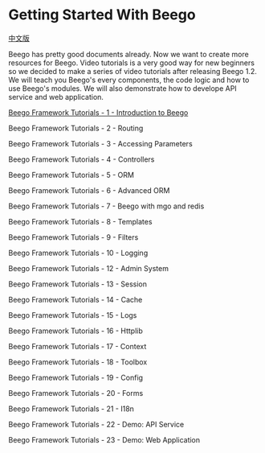 Getting Started With Beego
========

[中文版](./README_zh.md)

Beego has pretty good documents already. Now we want to create more resources for Beego.
Video tutorials is a very good way for new beginners so we decided to make a series of video tutorials after releasing Beego 1.2.
We will teach you Beego's every components, the code logic and how to use Beego's modules. We will also demonstrate how to develope API service and web application.

[Beego Framework Tutorials - 1 - Introduction to Beego](http://go-talks.appspot.com/github.com/beego/tutorial/en/1/why_beego.slide)

Beego Framework Tutorials - 2 - Routing

Beego Framework Tutorials - 3 - Accessing Parameters

Beego Framework Tutorials - 4 - Controllers

Beego Framework Tutorials - 5 - ORM
 
Beego Framework Tutorials - 6 - Advanced ORM

Beego Framework Tutorials - 7 - Beego with mgo and redis

Beego Framework Tutorials - 8 - Templates

Beego Framework Tutorials - 9 - Filters

Beego Framework Tutorials - 10 - Logging

Beego Framework Tutorials - 12 - Admin System

Beego Framework Tutorials - 13 - Session

Beego Framework Tutorials - 14 - Cache

Beego Framework Tutorials - 15 - Logs

Beego Framework Tutorials - 16 - Httplib

Beego Framework Tutorials - 17 - Context

Beego Framework Tutorials - 18 - Toolbox

Beego Framework Tutorials - 19 - Config

Beego Framework Tutorials - 20 - Forms

Beego Framework Tutorials - 21 - I18n

Beego Framework Tutorials - 22 - Demo: API Service

Beego Framework Tutorials - 23 - Demo: Web Application

